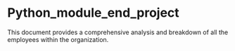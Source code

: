 # Python_module_end_project
This document provides a comprehensive analysis and breakdown of all the employees within the organization.
